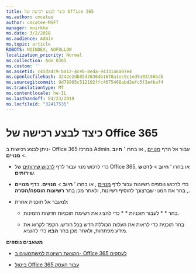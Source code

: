 ```yaml
---
title: כיצד לבצע רכישה של Office 365
ms.author: cmcatee
author: cmcatee-MSFT
manager: mnirkhe
ms.date: 3/2/2018
ms.audience: Admin
ms.topic: article
ROBOTS: NOINDEX, NOFOLLOW
localization_priority: Normal
ms.collection: Adm_O365
ms.custom: ''
ms.assetid: c45da4c9-ba12-4ceb-8eda-94331a6a97e4
ms.openlocfilehash: 3242e2db85d20364b1678a1ec9c1ed9a93156bd5
ms.sourcegitcommit: 9d78905c512192ffc4675468abd2efc5f2e4baf4
ms.translationtype: MT
ms.contentlocale: he-IL
ms.lasthandoff: 04/23/2019
ms.locfileid: "32417535"
---
```

# <a name="how-to-make-an-office-365-purchase"></a>כיצד לבצע רכישה של Office 365

ניתן לבצע רכישות ב- Office 365 במרכז Admin. עבור אל הדף [מנויים](https://go.microsoft.com/fwlink/p/?linkid=842054) , או בחרו ' **חיוב** \> **מנויים**.
  
- כדי לרכוש מנוי עבור לדף [לרכוש שירותים](https://go.microsoft.com/fwlink/p/?linkid=868433) של Office 365, או בחרו ' **חיוב** \> **לרכוש שירותים**.
    
- כדי לרכוש נוספים רשיונות עבור לדף [מנויים](https://go.microsoft.com/fwlink/p/?linkid=842054) , או בחרו ' **חיוב** \> **מנויים**. בדף **מנויים** , בחר את המנוי שברצונך להוסיף רשיונות, ולאחר מכן בחר **רשיונות הוספה/הסרה**.
    
- למעבר אל תוכנית אחרת:
    
  - בחר * * לעבור תוכניות * * כדי להציג את רשימת תוכניות חדשות הזמינות. 
    
  - בחר תוכנית כדי לראות את העלות הכוללת חדש בכל חודש. הקפד לקרוא את מידע מפתחות, ולאחר מכן בחר **הבא** כדי להוציא. 
    
 **משאבים נוספים**
  
- [הקצאת רשיונות למשתמשים ב- Office 365 לעסקים](https://support.office.com/article/997596b5-4173-4627-b915-36abac6786dc)
    
- [ביטול Office 365 עבור העסק](https://support.office.com/article/b1bc0bef-4608-4601-813a-cdd9f746709a)
    

